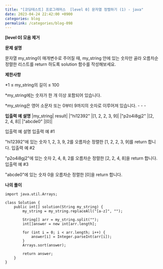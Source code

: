 ```yaml
---
title: "[코딩테스트] 프로그래머스  [level 0] 문자열 정렬하기 (1) - java"
date: 2023-04-24 22:42:00 +0900
categories: blog
permalink: /categories/blog-098
---
```



**[level 0] 모음 제거**



**문제 설명**

문자열 my_string이 매개변수로 주어질 때, my_string 안에 있는 숫자만 골라 오름차순 정렬한 리스트를 return 하도록 solution 함수를 작성해보세요.





**제한사항**

*1 ≤ my_string의 길이 ≤ 100

*my_string에는 숫자가 한 개 이상 포함되어 있습니다.

*my_string은 영어 소문자 또는 0부터 9까지의 숫자로 이루어져 있습니다. - - -


**입출력 예 설명**
|my_string|	result|
|"hi12392"	|[1, 2, 2, 3, 9]|
|"p2o4i8gj2"	|[2, 2, 4, 8]|
|"abcde0"	|[0]|


입출력 예 설명
입출력 예 #1

"hi12392"에 있는 숫자 1, 2, 3, 9, 2를 오름차순 정렬한 [1, 2, 2, 3, 9]를 return 합니다.
입출력 예 #2

"p2o4i8gj2"에 있는 숫자 2, 4, 8, 2를 오름차순 정렬한 [2, 2, 4, 8]을 return 합니다.
입출력 예 #3

"abcde0"에 있는 숫자 0을 오름차순 정렬한 [0]을 return 합니다.

**나의 풀이**

```
import java.util.Arrays;

class Solution {
    public int[] solution(String my_string) {
    	my_string = my_string.replaceAll("[a-z]", ""); 
        
        String[] arr = my_string.split("");
        int[]answer = new int[arr.length];
        
        for (int i = 0; i < arr.length; i++) {
        	answer[i] = Integer.parseInt(arr[i]);
		}
        Arrays.sort(answer);
        
    	return answer;
    }
}

```


